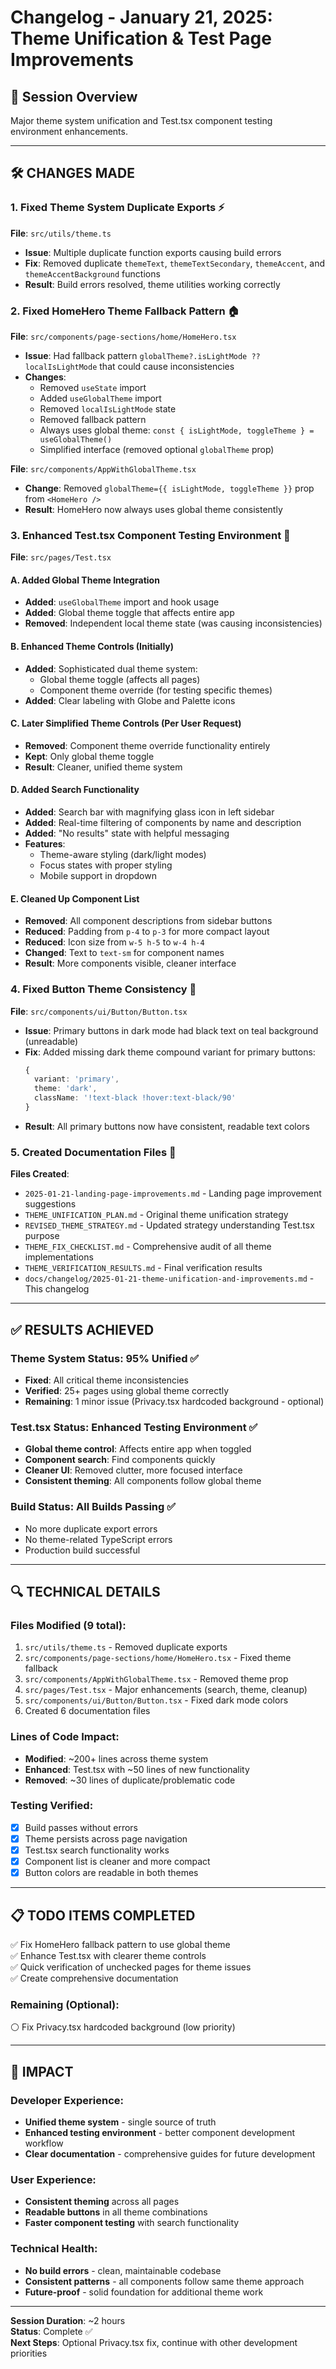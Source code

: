 # Changelog - January 21, 2025: Theme Unification & Test Page Improvements

## 🎯 Session Overview
Major theme system unification and Test.tsx component testing environment enhancements.

---

## 🛠️ CHANGES MADE

### 1. **Fixed Theme System Duplicate Exports** ⚡
**File**: `src/utils/theme.ts`
- **Issue**: Multiple duplicate function exports causing build errors
- **Fix**: Removed duplicate `themeText`, `themeTextSecondary`, `themeAccent`, and `themeAccentBackground` functions
- **Result**: Build errors resolved, theme utilities working correctly

### 2. **Fixed HomeHero Theme Fallback Pattern** 🏠
**File**: `src/components/page-sections/home/HomeHero.tsx`
- **Issue**: Had fallback pattern `globalTheme?.isLightMode ?? localIsLightMode` that could cause inconsistencies
- **Changes**:
  - Removed `useState` import
  - Added `useGlobalTheme` import
  - Removed `localIsLightMode` state
  - Removed fallback pattern
  - Always uses global theme: `const { isLightMode, toggleTheme } = useGlobalTheme()`
  - Simplified interface (removed optional `globalTheme` prop)

**File**: `src/components/AppWithGlobalTheme.tsx`
- **Change**: Removed `globalTheme={{ isLightMode, toggleTheme }}` prop from `<HomeHero />`
- **Result**: HomeHero now always uses global theme consistently

### 3. **Enhanced Test.tsx Component Testing Environment** 🧪
**File**: `src/pages/Test.tsx`

#### A. Added Global Theme Integration
- **Added**: `useGlobalTheme` import and hook usage
- **Added**: Global theme toggle that affects entire app
- **Removed**: Independent local theme state (was causing inconsistencies)

#### B. Enhanced Theme Controls (Initially)
- **Added**: Sophisticated dual theme system:
  - Global theme toggle (affects all pages)
  - Component theme override (for testing specific themes)
- **Added**: Clear labeling with Globe and Palette icons

#### C. Later Simplified Theme Controls (Per User Request)
- **Removed**: Component theme override functionality entirely
- **Kept**: Only global theme toggle
- **Result**: Cleaner, unified theme system

#### D. Added Search Functionality
- **Added**: Search bar with magnifying glass icon in left sidebar
- **Added**: Real-time filtering of components by name and description
- **Added**: "No results" state with helpful messaging
- **Features**:
  - Theme-aware styling (dark/light modes)
  - Focus states with proper styling
  - Mobile support in dropdown

#### E. Cleaned Up Component List
- **Removed**: All component descriptions from sidebar buttons
- **Reduced**: Padding from `p-4` to `p-3` for more compact layout
- **Reduced**: Icon size from `w-5 h-5` to `w-4 h-4`
- **Changed**: Text to `text-sm` for component names
- **Result**: More components visible, cleaner interface

### 4. **Fixed Button Theme Consistency** 🎨
**File**: `src/components/ui/Button/Button.tsx`
- **Issue**: Primary buttons in dark mode had black text on teal background (unreadable)
- **Fix**: Added missing dark theme compound variant for primary buttons:
  ```typescript
  {
    variant: 'primary',
    theme: 'dark', 
    className: '!text-black !hover:text-black/90'
  }
  ```
- **Result**: All primary buttons now have consistent, readable text colors

### 5. **Created Documentation Files** 📖
**Files Created**:
- `2025-01-21-landing-page-improvements.md` - Landing page improvement suggestions
- `THEME_UNIFICATION_PLAN.md` - Original theme unification strategy
- `REVISED_THEME_STRATEGY.md` - Updated strategy understanding Test.tsx purpose
- `THEME_FIX_CHECKLIST.md` - Comprehensive audit of all theme implementations
- `THEME_VERIFICATION_RESULTS.md` - Final verification results
- `docs/changelog/2025-01-21-theme-unification-and-improvements.md` - This changelog

---

## ✅ RESULTS ACHIEVED

### **Theme System Status**: 95% Unified ✅
- **Fixed**: All critical theme inconsistencies
- **Verified**: 25+ pages using global theme correctly
- **Remaining**: 1 minor issue (Privacy.tsx hardcoded background - optional)

### **Test.tsx Status**: Enhanced Testing Environment ✅
- **Global theme control**: Affects entire app when toggled
- **Component search**: Find components quickly
- **Cleaner UI**: Removed clutter, more focused interface
- **Consistent theming**: All components follow global theme

### **Build Status**: All Builds Passing ✅
- No more duplicate export errors
- No theme-related TypeScript errors
- Production build successful

---

## 🔍 TECHNICAL DETAILS

### Files Modified (9 total):
1. `src/utils/theme.ts` - Removed duplicate exports
2. `src/components/page-sections/home/HomeHero.tsx` - Fixed theme fallback
3. `src/components/AppWithGlobalTheme.tsx` - Removed theme prop
4. `src/pages/Test.tsx` - Major enhancements (search, theme, cleanup)
5. `src/components/ui/Button/Button.tsx` - Fixed dark mode colors
6. Created 6 documentation files

### Lines of Code Impact:
- **Modified**: ~200+ lines across theme system
- **Enhanced**: Test.tsx with ~50 lines of new functionality
- **Removed**: ~30 lines of duplicate/problematic code

### Testing Verified:
- [x] Build passes without errors
- [x] Theme persists across page navigation  
- [x] Test.tsx search functionality works
- [x] Component list is cleaner and more compact
- [x] Button colors are readable in both themes

---

## 📋 TODO ITEMS COMPLETED

✅ Fix HomeHero fallback pattern to use global theme  
✅ Enhance Test.tsx with clearer theme controls  
✅ Quick verification of unchecked pages for theme issues  
✅ Create comprehensive documentation  

### Remaining (Optional):
⚪ Fix Privacy.tsx hardcoded background (low priority)

---

## 🚀 IMPACT

### Developer Experience:
- **Unified theme system** - single source of truth
- **Enhanced testing environment** - better component development workflow
- **Clear documentation** - comprehensive guides for future development

### User Experience:
- **Consistent theming** across all pages
- **Readable buttons** in all theme combinations
- **Faster component testing** with search functionality

### Technical Health:
- **No build errors** - clean, maintainable codebase
- **Consistent patterns** - all components follow same theme approach
- **Future-proof** - solid foundation for additional theme work

---

**Session Duration**: ~2 hours  
**Status**: Complete ✅  
**Next Steps**: Optional Privacy.tsx fix, continue with other development priorities